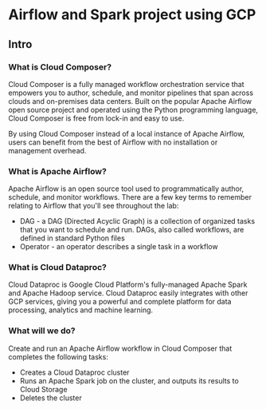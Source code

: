 # Airflow and Spark project using GCP

## Intro
### What is Cloud Composer?
Cloud Composer is a fully managed workflow orchestration service that empowers you to author, schedule, and monitor pipelines that span across clouds and on-premises data centers. Built on the popular Apache Airflow open source project and operated using the Python programming language, Cloud Composer is free from lock-in and easy to use.

By using Cloud Composer instead of a local instance of Apache Airflow, users can benefit from the best of Airflow with no installation or management overhead.

### What is Apache Airflow?
Apache Airflow is an open source tool used to programmatically author, schedule, and monitor workflows. There are a few key terms to remember relating to Airflow that you'll see throughout the lab:

- DAG - a DAG (Directed Acyclic Graph) is a collection of organized tasks that you want to schedule and run. DAGs, also called workflows, are defined in standard Python files
- Operator - an operator describes a single task in a workflow

### What is Cloud Dataproc?
Cloud Dataproc is Google Cloud Platform's fully-managed Apache Spark and Apache Hadoop service. Cloud Dataproc easily integrates with other GCP services, giving you a powerful and complete platform for data processing, analytics and machine learning.

### What will we do?
Create and run an Apache Airflow workflow in Cloud Composer that completes the following tasks:
- Creates a Cloud Dataproc cluster
- Runs an Apache Spark job on the cluster, and outputs its results to Cloud Storage
- Deletes the cluster